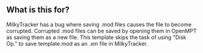 ## What is this for?

MilkyTracker has a bug where saving .mod files causes the file to become corrupted. Corrupted .mod files can be saved by opening them in OpenMPT as saving them as a new file. This template skips the task of using "Disk Op." to save template.mod as an .xm file in MilkyTracker.
